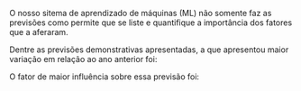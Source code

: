 O nosso sitema de aprendizado de máquinas (ML) não somente faz as previsões como permite que se liste e quantifique a importância dos fatores que a aferaram.

Dentre as previsões demonstrativas apresentadas, a que apresentou maior variação em relação ao ano anterior foi:  

O fator de maior influência sobre essa previsão foi:  

